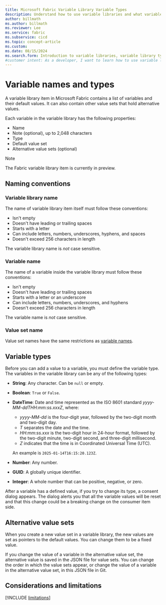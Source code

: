 ```yaml
---
title: Microsoft Fabric Variable Library Variable Types
description: Understand how to use variable libraries and what variable types are allowed.
author: billmath
ms.author: billmath
ms.reviewer: Lee
ms.service: fabric
ms.subservice: cicd
ms.topic: concept-article
ms.custom:
ms.date: 08/15/2024
ms.search.form: Introduction to variable libraries, variable library types, variable types
#customer intent: As a developer, I want to learn how to use variable libraries and which variable types exist, so that I can manage my content lifecycle.
---
```


# Variable names and types 

A variable library item in Microsoft Fabric contains a list of variables and their default values. It can also contain other value sets that hold alternative values.

Each variable in the variable library has the following properties:

- Name
- Note (optional), up to 2,048 characters
- Type
- Default value set
- Alternative value sets (optional)

> [!NOTE]
> The Fabric variable library item is currently in preview.

## Naming conventions

### Variable library name

The name of variable library item itself must follow these conventions:

- Isn't empty
- Doesn't have leading or trailing spaces
- Starts with a letter
- Can include letters, numbers, underscores, hyphens, and spaces
- Doesn't exceed 256 characters in length

The variable library name is *not* case sensitive.

### Variable name

The name of a variable inside the variable library must follow these conventions:

- Isn't empty
- Doesn't have leading or trailing spaces
- Starts with a letter or an underscore
- Can include letters, numbers, underscores, and hyphens
- Doesn't exceed 256 characters in length

The variable name is *not* case sensitive.

### Value set name

Value set names have the same restrictions as [variable names](#variable-name).

## Variable types

Before you can add a value to a variable, you must define the variable type.
The variables in the variable library can be any of the following types:

- **String**: Any character. Can be `null` or empty.
- **Boolean**: `True` or `False`.
- **DateTime**: Date and time represented as the ISO 8601 standard *yyyy-MM-ddTHH:mm:ss.xxxZ*, where:
  - *yyyy-MM-dd* is the four-digit year, followed by the two-digit month and two-digit day.
  - *T* separates the date and the time.
  - *HH:mm:ss.xxx* is the two-digit hour in 24-hour format, followed by the two-digit minute, two-digit second, and three-digit millisecond.
  - *Z* indicates that the time is in Coordinated Universal Time (UTC).
  
  An example is `2025-01-14T16:15:20.123Z`.
- **Number**: Any number.
- **GUID**: A globally unique identifier.
- **Integer**: A whole number that can be positive, negative, or zero.

After a variable has a defined value, if you try to change its type, a consent dialog appears. The dialog alerts you that all the variable values will be reset and that this change could be a breaking change on the consumer item side.

## Alternative value sets

When you create a new value set in a variable library, the new values are set as pointers to the default values. You can change them to be a fixed value.

If you change the value of a variable in the alternative value set, the alternative value is saved in the JSON file for value sets. You can change the order in which the value sets appear, or change the value of a variable in the alternative value set, in this JSON file in Git.

## Considerations and limitations

[!INCLUDE [limitations](../includes/variable-library-limitations.md)]
